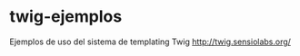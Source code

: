 twig-ejemplos
=============

Ejemplos de uso del sistema de templating Twig http://twig.sensiolabs.org/
